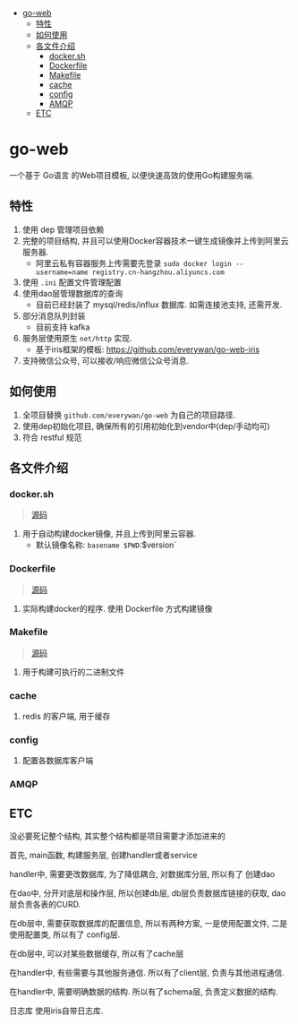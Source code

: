 <!-- TOC -->

- [go-web](#go-web)
    - [特性](#特性)
    - [如何使用](#如何使用)
    - [各文件介绍](#各文件介绍)
        - [docker.sh](#dockersh)
        - [Dockerfile](#dockerfile)
        - [Makefile](#makefile)
        - [cache](#cache)
        - [config](#config)
        - [AMQP](#amqp)
    - [ETC](#etc)

<!-- /TOC -->

# go-web
一个基于 Go语言 的Web项目模板, 以便快速高效的使用Go构建服务端.

## 特性
1. 使用 dep 管理项目依赖
1. 完整的项目结构, 并且可以使用Docker容器技术一键生成镜像并上传到阿里云服务器.
    - 阿里云私有容器服务上传需要先登录 `sudo docker login --username=name registry.cn-hangzhou.aliyuncs.com`
2. 使用 `.ini` 配置文件管理配置
3. 使用dao层管理数据库的查询
    - 目前已经封装了 mysql/redis/influx 数据库. 如需连接池支持, 还需开发.
4. 部分消息队列封装
    - 目前支持 kafka
5. 服务层使用原生 `net/http` 实现.
    - 基于iris框架的模板: https://github.com/everywan/go-web-iris
6. 支持微信公众号, 可以接收/响应微信公众号消息.

## 如何使用
1. 全项目替换 `github.com/everywan/go-web` 为自己的项目路径.
2. 使用dep初始化项目, 确保所有的引用初始化到vendor中(dep/手动均可)
3. 符合 restful 规范

## 各文件介绍
### docker.sh
> [源码](docker.sh)
1. 用于自动构建docker镜像, 并且上传到阿里云容器.
    - 默认镜像名称: `basename $PWD`:$version`

### Dockerfile
> [源码](Dockerfile)
1. 实际构建docker的程序. 使用 Dockerfile 方式构建镜像

### Makefile
> [源码](Makefile)
1. 用于构建可执行的二进制文件

### cache
1. redis 的客户端, 用于缓存

### config
1. 配置各数据库客户端

### AMQP

## ETC
没必要死记整个结构, 其实整个结构都是项目需要才添加进来的

首先, main函数, 构建服务层, 创建handler或者service

handler中, 需要更改数据库, 为了降低耦合, 对数据库分层, 所以有了 创建dao

在dao中, 分开对底层和操作层, 所以创建db层, db层负责数据库链接的获取, dao层负责各表的CURD.

在db层中, 需要获取数据库的配置信息, 所以有两种方案, 一是使用配置文件, 二是使用配置类, 所以有了 config层.

在db层中, 可以对某些数据缓存, 所以有了cache层

在handler中, 有些需要与其他服务通信. 所以有了client层, 负责与其他进程通信.

在handler中, 需要明确数据的结构. 所以有了schema层, 负责定义数据的结构.

日志库 使用iris自带日志库.
